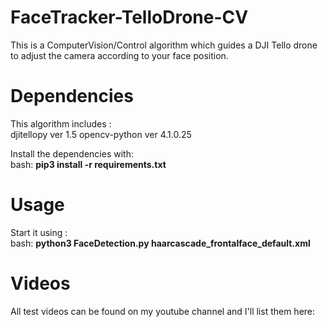 # FaceTracker-TelloDrone-CV
This is a ComputerVision/Control algorithm which guides a DJI Tello drone to adjust the camera according to your face position.

# Dependencies 
This algorithm includes : <br>
djitellopy ver 1.5
opencv-python ver 4.1.0.25

Install the dependencies with: <br>
bash: <b> pip3 install -r requirements.txt </b>
# Usage

Start it using : <br>
bash: <b> python3 FaceDetection.py haarcascade_frontalface_default.xml </b>

# Videos
All test videos can be found on my youtube channel and I'll list them here: 
